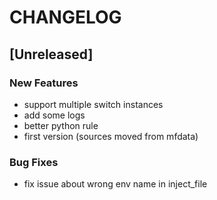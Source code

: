 # CHANGELOG


## [Unreleased]

### New Features
- support multiple switch instances
- add some logs
- better python rule
- first version (sources moved from mfdata)


### Bug Fixes
- fix issue about wrong env name in inject_file





